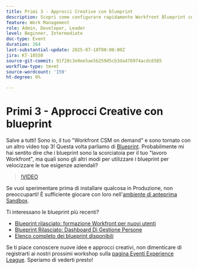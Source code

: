 ```yaml
---
title: Primi 3 - Approcci Creative con blueprint
description: Scopri come configurare rapidamente Workfront Blueprint con nuovi modelli, dashboard e suggerimenti per i test delle sandbox.
feature: Work Management
role: Admin, Developer, Leader
level: Beginner, Intermediate
doc-type: Event
duration: 264
last-substantial-update: 2025-07-18T00:00:00Z
jira: KT-18550
source-git-commit: 91f20c3e9ee5ae5b259d5cb3da476974acdc6585
workflow-type: tm+mt
source-wordcount: '159'
ht-degree: 0%

---
```



# Primi 3 - Approcci Creative con blueprint

Salve a tutti! Sono io, il tuo &quot;Workfront CSM on demand&quot; e sono tornato con un altro video top 3!  Questa volta parliamo di [Blueprint](https://experienceleague.adobe.com/it/docs/workfront/using/administration-and-setup/blueprints/blueprints-overview). Probabilmente mi hai sentito dire che i blueprint sono la scorciatoia per il tuo &quot;lavoro Workfront&quot;, ma quali sono gli altri modi per utilizzare i blueprint per velocizzare le tue esigenze aziendali?

>[!VIDEO](https://video.tv.adobe.com/v/3465271/?learn=on&enablevpops)

Se vuoi sperimentare prima di installare qualcosa in Produzione, non preoccuparti!  È sufficiente giocare con loro nell&#39;[ambiente di anteprima Sandbox](https://experienceleague.adobe.com/it/docs/workfront/using/administration-and-setup/set-up-wf/testing-environments/wf-preview-sandbox-environment).

Ti interessano le blueprint più recenti?

* [Blueprint rilasciato: formazione Workfront per nuovi utenti](https://experienceleaguecommunities.adobe.com/t5/workfront-blogs/blueprint-released-workfront-training-for-new-users/ba-p/739734)
* [Blueprint Rilasciato: Dashboard Di Gestione Persone](https://experienceleaguecommunities.adobe.com/t5/workfront-discussions/blueprint-released-people-manager-dashboard/m-p/687545#M3247)
* [Elenco completo dei blueprint disponibili](https://experienceleague.adobe.com/it/docs/workfront/using/administration-and-setup/blueprints/list-of-available-blueprints)

Se ti piace conoscere nuove idee e approcci creativi, non dimenticare di registrarti ai nostri prossimi workshop sulla [pagina Eventi Experience League](https://experienceleague.adobe.com/it/events?filters=Workfront). Speriamo di vederti presto!
